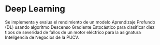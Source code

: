 # Deep Learning

Se implementa y evalua el rendimiento de un modelo Aprendizaje Profundo (DL) usando algoritmo Descenso Gradiente Estocástico para clasificar diez tipos de severidad de fallos de un motor eléctrico para la asignatura Inteligencia de Negocios de la PUCV.

